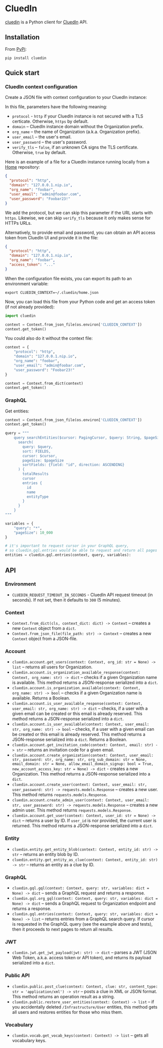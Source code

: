 # CluedIn

[cluedin](https://pypi.org/project/cluedin/) is a Python client for [CluedIn](https://www.cluedin.com/) API.

## Installation

From [PyPi](https://pypi.org/project/cluedin/):

```shell
pip install cluedin
```

## Quick start

### CluedIn context configuration

Create a JSON file with context configuration to your CluedIn instance:

In this file, parameters have the following meaning:

- `protocol` - `http` if your CluedIn instance is not secured with a TLS certicate. Otherwise, `https` by default.
- `domain` – CluedIn instance domain without the Organization prefix.
- `org_name` – the name of Organization (a.k.a. Organization prefix).
- `user_email` – the user's email.
- `user_password` – the user's password.
- `verify_tls` – `false`, if an unknown CA signs the TLS certificate. Otherwise, `true` by default.

Here is an example of a file for a CluedIn instance running locally from a [Home](https://cluedin-io.github.io/Home/) repository:

```json
{
  "protocol": "http",
  "domain": "127.0.0.1.nip.io",
  "org_name": "foobar",
  "user_email": "admin@foobar.com",
  "user_password": "Foobar23!"
}
```

We add the protocol, but we can skip this parameter if the URL starts with `https`. Likewise, we can skip `verify_tls` because it only makes sense for HTTPs URLs.

Alternatively, to provide email and password, you can obtain an API access token from CluedIn UI and provide it in the file:

```json
{
  "protocol": "http",
  "domain": "127.0.0.1.nip.io",
  "org_name": "foobar",
  "access_token": "..."
}
```

When the configuration file exists, you can export its path to an environment variable:

```shell
export CLUEDIN_CONTEXT=~/.cluedin/home.json
```

Now, you can load this file from your Python code and get an access token (if not already provided):

```python
import cluedin

context = Context.from_json_file(os.environ['CLUEDIN_CONTEXT'])
context.get_token()
```

You could also do it without the context file:

```python
context = {
    "protocol": "http",
    "domain": "127.0.0.1.nip.io",
    "org_name": "foobar",
    "user_email": "admin@foobar.com",
    "user_password": "Foobar23!"
}

context = Context.from_dict(context)
context.get_token()
```

### GraphQL

Get entities:

```python
context = Context.from_json_file(os.environ['CLUEDIN_CONTEXT'])
context.get_token()

query = """
    query searchEntities($cursor: PagingCursor, $query: String, $pageSize: Int) {
      search(
        query: $query,
        sort: FIELDS,
        cursor: $cursor,
        pageSize: $pageSize
        sortFields: {field: "id", direction: ASCENDING}
      ) {
        totalResults
        cursor
        entries {
          id
          name
          entityType
        }
      }
    }
"""

variables = {
    "query": "*",
    "pageSize": 10_000
}

# it's important to request cursor in your GraphQL query,
# so cluedin.gql.entries would be able to request and return all pages
entities = cluedin.gql.entries(context, query, variables):
```

## API

### Environment

- `CLUEDIN_REQUEST_TIMEOUT_IN_SECONDS` - CluedIn API request timeout (in seconds). If not set, then it defaults to `300` (5 minutes).

### Context

- `Context.from_dict(cls, context_dict: dict) -> Context` – creates a new `Context` object from a `dict`.
- `Context.from_json_file(file_path: str) -> Context` – creates a new `Context` object from a JSON-file.

### Account

- `cluedin.account.get_users(context: Context, org_id: str = None) -> list` – returns all users for Organization.
- `cluedin.account.is_organization_available_response(context: Context, org_name: str) -> dict` – checks if a given Organization name is available. This method returns a JSON-response serialized into a `dict`.
- `cluedin.account.is_organization_available(context: Context, org_name: str) -> bool` – checks if a given Organization name is available. Returns a Boolean.
- `cluedin.account.is_user_available_response(context: Context, user_email: str, org_name: str) -> dict` – checks, if a user with a given email can be created or this email is already reserved. This method returns a JSON-response serialized into a `dict`.
- `cluedin.account.is_user_available(context: Context, user_email: str, org_name: str) -> bool` – checks, if a user with a given email can be created or this email is already reserved. This method returns a JSON-response serialized into a `dict`. Returns a Boolean.
- `cluedin.account.get_invitation_code(context: Context, email: str) -> str` – returns an invitation code for a given email.
- `cluedin.account.create_organization(context: Context, user_email: str, password: str, org_name: str, org_sub_domain: str = None, email_domain: str = None, allow_email_domain_signup: bool = True, new_account_access_key: str = None) -> dict` - creates a new Organization. This method returns a JSON-response serialized into a `dict`.
- `cluedin.account.create_user(context: Context, user_email: str, user_password: str) -> requests.models.Response` – creates a new user. This method returns `requests.models.Response`.
- `cluedin.account.create_admin_user(context: Context, user_email: str, user_password: str) -> requests.models.Response` – creates a new admin user. This method returns `requests.models.Response`.
- `cluedin.account.get_user(context: Context, user_id: str = None) -> dict` – returns a user by ID. If `user_id` is nor provided, the current user is returned. This method returns a JSON-response serialized into a `dict`.

### Entity

- `cluedin.entity.get_entity_blob(context: Context, entity_id: str) -> str` – returns an entity blob by ID.
- `cluedin.entity.get_entity_as_clue(context: Context, entity_id: str) -> str` – returns an entity as a clue by ID.

### GraphQL

- `cluedin.gql.gql(context: Context, query: str, variables: dict = None) -> dict` – sends a GraphQL request and returns a response.
- `cluedin.gql.org_gql(context: Context, query: str, variables: dict = None) -> dict` – sends a GraphQL request to Organization endpoint and returns a response.
- `cluedin.gql.entries(context: Context, query: str, variables: dict = None) -> list` – returns entries from a GraphQL search query. If cursor is requested in the GraphQL query (see the example above and tests), then it proceeds to next pages to return all results.

### JWT

- `cluedin.jwt.get_jwt_payload(jwt: str) -> dict` – parses a JWT (JSON Web Token, a.k.a. access token or API token), and returns its payload serialized into a `dict`.

### Public API

- `cluedin.public.post_clue(context: Context, clue: str, content_type: str = 'application/xml') -> str` – posts a clue in XML or JSON format. This method returns an operation result as a string.
- `cluedin.public.restore_user_entities(context: Context) -> list` – if you accidentally deleted `/Infrastructure/User` entities, this method gets all users and restores entities for those who miss them.

### Vocabulary

- `cluedin.vocab.get_vocab_keys(context: Context) -> list` – gets all vocabulary keys.
